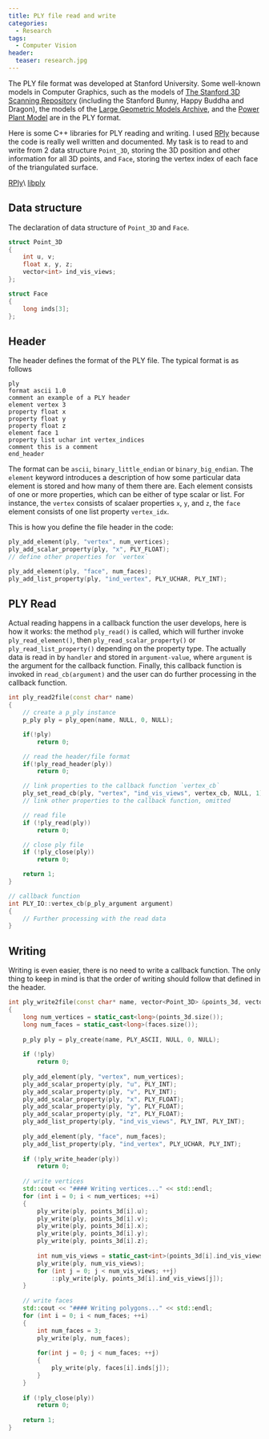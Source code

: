 ```yaml
---
title: PLY file read and write
categories: 
  - Research
tags:
  - Computer Vision
header:
  teaser: research.jpg
---
```


The PLY file format was developed at Stanford University. Some well-known models in Computer Graphics, such as the models of [The Stanford 3D Scanning Repository](http://graphics.stanford.edu/data/3Dscanrep/) (including the Stanford Bunny, Happy Buddha and Dragon), the models of the [Large Geometric Models Archive](http://www.cc.gatech.edu/projects/large_models/), and the [Power Plant Model](http://gamma.cs.unc.edu/Powerplant/) are in the PLY format.

Here is some C++ libraries for PLY reading and writing. I used [RPly](http://w3.impa.br/~diego/software/rply/) because the code is really well written and documented. My task is to read to and write from 2 data structure `Point_3D`, storing the 3D position and other information for all 3D points, and `Face`, storing the vertex index of each face of the triangulated surface.

[RPly](http://w3.impa.br/~diego/software/rply/)\\
[libply](https://people.cs.kuleuven.be/~ares.lagae/libply/)


## Data structure
The declaration of data structure of `Point_3D` and `Face`.

```cpp
struct Point_3D
{
    int u, v;
    float x, y, z;
    vector<int> ind_vis_views;
};

struct Face
{
    long inds[3];
};
```

## Header
The header defines the format of the PLY file. The typical format is as follows

```
ply
format ascii 1.0
comment an example of a PLY header
element vertex 3
property float x
property float y
property float z
element face 1
property list uchar int vertex_indices
comment this is a comment
end_header
```

The format can be `ascii`, `binary_little_endian` or `binary_big_endian`. The `element` keyword introduces a description of how some particular data element is stored and how many of them there are. Each element consists of one or more properties, which can be either of type scalar or list. For instance, the `vertex` consists of scalaer properties `x`, `y`, and `z`, the `face` element consists of one list property `vertex_idx`.

This is how you define the file header in the code:

```cpp
ply_add_element(ply, "vertex", num_vertices);
ply_add_scalar_property(ply, "x", PLY_FLOAT);
// define other properties for `vertex`

ply_add_element(ply, "face", num_faces);
ply_add_list_property(ply, "ind_vertex", PLY_UCHAR, PLY_INT);
```

## PLY Read
Actual reading happens in a callback function the user develops, here is how it works: the method `ply_read()` is called, which will further invoke `ply_read_element()`, then `ply_read_scalar_property()` or `ply_read_list_property()` depending on the property type. The actually data is read in by `handler` and stored in `argument-value`, where `argument` is the argument for the callback function. Finally, this callback function is invoked in `read_cb(argument)` and the user can do further processing in the callback function.

```cpp
int ply_read2file(const char* name)
{
    // create a p_ply instance
    p_ply ply = ply_open(name, NULL, 0, NULL);

    if(!ply)
        return 0;

    // read the header/file format
    if(!ply_read_header(ply))
        return 0;

    // link properties to the callback function `vertex_cb`
    ply_set_read_cb(ply, "vertex", "ind_vis_views", vertex_cb, NULL, 1);
    // link other properties to the callback function, omitted

    // read file
    if (!ply_read(ply))
        return 0;

    // close ply file
    if (!ply_close(ply))
        return 0;

    return 1;
}

// callback function
int PLY_IO::vertex_cb(p_ply_argument argument)
{
    // Further processing with the read data
}
```

## Writing
Writing is even easier, there is no need to write a callback function. The only thing to keep in mind is that the order of writing should follow that defined in the header.

```cpp
int ply_write2file(const char* name, vector<Point_3D> &points_3d, vector<Face> &faces)
{
    long num_vertices = static_cast<long>(points_3d.size());
    long num_faces = static_cast<long>(faces.size());
    
    p_ply ply = ply_create(name, PLY_ASCII, NULL, 0, NULL);
    
    if (!ply)
        return 0;
    
    ply_add_element(ply, "vertex", num_vertices);
    ply_add_scalar_property(ply, "u", PLY_INT);
    ply_add_scalar_property(ply, "v", PLY_INT);
    ply_add_scalar_property(ply, "x", PLY_FLOAT);
    ply_add_scalar_property(ply, "y", PLY_FLOAT);
    ply_add_scalar_property(ply, "z", PLY_FLOAT);
    ply_add_list_property(ply, "ind_vis_views", PLY_INT, PLY_INT);
    
    ply_add_element(ply, "face", num_faces);
    ply_add_list_property(ply, "ind_vertex", PLY_UCHAR, PLY_INT);
    
    if (!ply_write_header(ply))
        return 0;
    
    // write vertices
    std::cout << "#### Writing vertices..." << std::endl;
    for (int i = 0; i < num_vertices; ++i)
    {
        ply_write(ply, points_3d[i].u);
        ply_write(ply, points_3d[i].v);
        ply_write(ply, points_3d[i].x);
        ply_write(ply, points_3d[i].y);
        ply_write(ply, points_3d[i].z);
        
        int num_vis_views = static_cast<int>(points_3d[i].ind_vis_views.size());
        ply_write(ply, num_vis_views);
        for (int j = 0; j < num_vis_views; ++j)
            ::ply_write(ply, points_3d[i].ind_vis_views[j]);
    }
    
    // write faces
    std::cout << "#### Writing polygons..." << std::endl;
    for (int i = 0; i < num_faces; ++i)
    {
        int num_faces = 3;
        ply_write(ply, num_faces);
        
        for(int j = 0; j < num_faces; ++j)
        {
            ply_write(ply, faces[i].inds[j]);
        }
    }
    
    if (!ply_close(ply))
        return 0;
    
    return 1;
}
```
